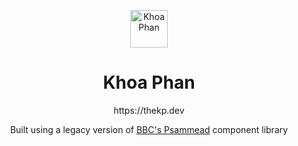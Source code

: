 <p align="center">
    <img alt="Khoa Phan" src="https://user-images.githubusercontent.com/30599794/83969520-66cf2b00-a8c8-11ea-96d8-af29c24ef362.png" width="60" />
</p>
<div align="center">
    <h1>
        Khoa Phan
    </h1>
   https://thekp.dev
    <p>Built using a legacy version of <a href="https://github.com/bbc/psammead">BBC's Psammead</a> component library</p>
</div>
    

